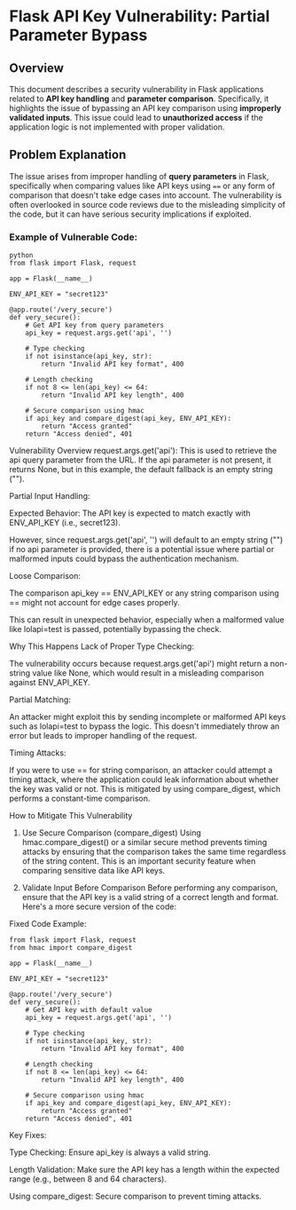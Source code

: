

# Flask API Key Vulnerability: Partial Parameter Bypass

## Overview

This document describes a security vulnerability in Flask applications related to **API key handling** and **parameter comparison**. Specifically, 
it highlights the issue of bypassing an API key comparison using **improperly validated inputs**. This issue could lead to **unauthorized access** 
if the application logic is not implemented with proper validation.

## Problem Explanation

The issue arises from improper handling of **query parameters** in Flask, specifically when comparing values like API keys using `==` 
or any form of comparison that doesn't take edge cases into account. The vulnerability is often overlooked in source code reviews due to the misleading simplicity 
of the code, but it can have serious security implications if exploited.

### Example of Vulnerable Code:

```
python
from flask import Flask, request

app = Flask(__name__)

ENV_API_KEY = "secret123"

@app.route('/very_secure')
def very_secure():
    # Get API key from query parameters
    api_key = request.args.get('api', '')

    # Type checking
    if not isinstance(api_key, str):
        return "Invalid API key format", 400
        
    # Length checking
    if not 8 <= len(api_key) <= 64:
        return "Invalid API key length", 400
        
    # Secure comparison using hmac
    if api_key and compare_digest(api_key, ENV_API_KEY):
        return "Access granted"
    return "Access denied", 401
```

Vulnerability Overview
request.args.get('api'): This is used to retrieve the api query parameter from the URL. 
If the api parameter is not present, it returns None, but in this example, the default fallback is an empty string ("").

Partial Input Handling:

Expected Behavior: The API key is expected to match exactly with ENV_API_KEY (i.e., secret123).

However, since request.args.get('api', '') will default to an empty string ("") if no api parameter is provided, there is a potential issue where partial or malformed inputs could bypass the authentication mechanism.

Loose Comparison:

The comparison api_key == ENV_API_KEY or any string comparison using == might not account for edge cases properly.

This can result in unexpected behavior, especially when a malformed value like lolapi=test is passed, potentially bypassing the check.

Why This Happens
Lack of Proper Type Checking:

The vulnerability occurs because request.args.get('api') might return a non-string value like None, which would result in a misleading comparison against ENV_API_KEY.

Partial Matching:

An attacker might exploit this by sending incomplete or malformed API keys such as lolapi=test to bypass the logic. 
This doesn't immediately throw an error but leads to improper handling of the request.

Timing Attacks:

If you were to use == for string comparison, an attacker could attempt a timing attack, 
where the application could leak information about whether the key was valid or not. This is mitigated by using compare_digest, which performs a constant-time comparison.

How to Mitigate This Vulnerability
1. Use Secure Comparison (compare_digest)
Using hmac.compare_digest() or a similar secure method prevents timing attacks by ensuring that the comparison takes the same time regardless of the string content.
This is an important security feature when comparing sensitive data like API keys.

3. Validate Input Before Comparison
Before performing any comparison, ensure that the API key is a valid string of a correct length and format. Here's a more secure version of the code:

Fixed Code Example:

```
from flask import Flask, request
from hmac import compare_digest

app = Flask(__name__)

ENV_API_KEY = "secret123"

@app.route('/very_secure')
def very_secure():
    # Get API key with default value
    api_key = request.args.get('api', '')
    
    # Type checking
    if not isinstance(api_key, str):
        return "Invalid API key format", 400
        
    # Length checking
    if not 8 <= len(api_key) <= 64:
        return "Invalid API key length", 400
        
    # Secure comparison using hmac
    if api_key and compare_digest(api_key, ENV_API_KEY):
        return "Access granted"
    return "Access denied", 401

```



Key Fixes:


Type Checking: Ensure api_key is always a valid string.

Length Validation: Make sure the API key has a length within the expected range (e.g., between 8 and 64 characters).

Using compare_digest: Secure comparison to prevent timing attacks.

